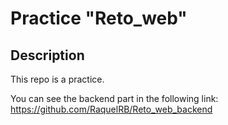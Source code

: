 # Practice "Reto_web"

## Description

This repo is a practice.

You can see the backend part in the following link: https://github.com/RaquelRB/Reto_web_backend